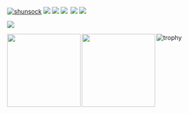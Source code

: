 [ ![shunsock](https://komarev.com/ghpvc/?username=shunsock)](https://github.com/shunsock/shunsock/)
[![](https://img.shields.io/github/followers/shunsock?label=follow&logo=github&style=flat)](https://github.com/shunsock)
[![](https://qiita-badge.apiapi.app/s/shunsock/posts.svg)](http://qiita.com/shunsock)
[![](https://qiita-badge.apiapi.app/s/shunsock/contributions.svg)](http://qiita.com/shunsock)
[![]()]()
[![](https://zenn.badge.nikaera.com/s/shundeveloper/articles?style=plastic)](https://zenn.dev/shundeveloper/articles)
[![](https://zenn.badge.nikaera.com/s/shundeveloper/likes?style=plastic)](https://zenn.dev/shundeveloper)


![](https://github-profile-summary-cards.vercel.app/api/cards/profile-details?username=shunsock&theme=dracula)

<p>
  <a href="https://github.com/shunsock">
    <img align="left" height="170px" src="https://github-readme-stats.vercel.app/api?username=shunsock&count_private=true&show_icons=true&theme=dracula" />
  </a>
  <a href="https://github.com/shunsock">
    <img align="left" height="170px" src="https://github-readme-stats.vercel.app/api/top-langs/?username=shunsock&layout=compact&theme=dracula" />
  </a>
</p>

![trophy](https://github-profile-trophy.vercel.app/?username=ryo-ma&theme=dracula)
